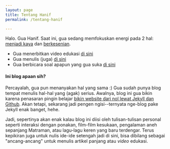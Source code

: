 ```yaml
---
layout: page
title: Tentang Hanif
permalink: /tentang-hanif

---
```


Halo. Gua Hanif. Saat ini, gua sedang memfokuskan energi pada 2 hal: [menjadi kaya](https://nav.al/rich) dan [berkesenian](https://www.goodreads.com/en/book/show/60965426). 

- Gua menerbitkan video edukasi [di sini](https://www.youtube.com/channel/UCx-pxdfOtPQslC2hDQzpMeg)
- Gua menulis (juga) [di sini](https://www.hanifamin.com)
- Gua berbicara soal apapun yang gua suka [di sini](https://open.spotify.com/show/4yN5THFZg99Ivt95eUno6y)

#### Ini blog apaan sih?

Percayalah, gua pun menanyakan hal yang sama :) Gua sudah punya blog tempat menulis hal-hal yang (agak) serius. Awalnya, blog ini gua bikin karena penasaran pingin belajar [bikin website dari nol lewat Jekyll dan Github](https://paulle.ca/jekyll-tutorials/deploy-jekyll-site-github-pages). Akan tetapi, sekarang jadi pengen ngisi--ternyata nge-blog pake Jekyll enak banget, hehe.

Jadi, sepertinya akan enak kalau blog ini diisi oleh tulisan-tulisan personal seperti interaksi dengan ponakan, film-film kesukaan, pengalaman aneh sepanjang Matraman, atau lagu-lagu keren yang baru terdengar. Terus kepikiran juga untuk nulis ide-ide setengah jadi di sini, bisa dibilang sebagai "ancang-ancang" untuk menulis artikel panjang atau *video* edukasi. 